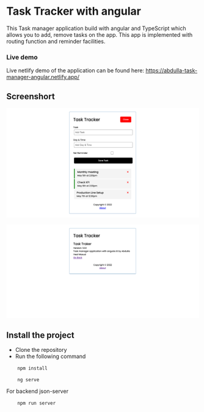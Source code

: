 # Task Tracker with angular

This Task manager application build with angular and TypeScript which allows you to add, remove tasks on the app. This app is implemented with routing function and reminder facilities.

### Live demo

Live netlify demo of the application can be found here: https://abdulla-task-manager-angular.netlify.app/

## Screenshort

![Pic](https://raw.githubusercontent.com/healmasud/task-manager-angular/master/github-overview/full.png)

![Pic](https://raw.githubusercontent.com/healmasud/task-manager-angular/master/github-overview/about.png)

## Install the project

- Clone the repository
- Run the following command

```
    npm install
```

```
    ng serve
```

For backend json-server

```
    npm run server
```
